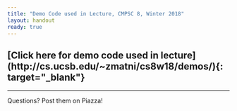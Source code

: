 ```yaml
---
title: "Demo Code used in Lecture, CMPSC 8, Winter 2018"
layout: handout
ready: true
---
```


<h2>[Click here for demo code used in lecture](http://cs.ucsb.edu/~zmatni/cs8w18/demos/){: target="_blank"}</h2>

---------------------
Questions? Post them on Piazza!
